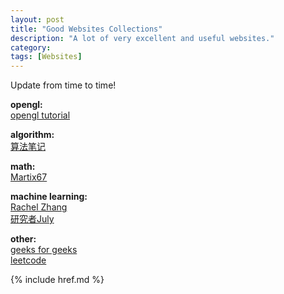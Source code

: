 ```yaml
---
layout: post
title: "Good Websites Collections"
description: "A lot of very excellent and useful websites."
category: 
tags: [Websites]
---
```


Update from time to time!

__opengl:__  
[opengl tutorial](http://www.opengl-tutorial.org/)

__algorithm:__  
[算法笔记](http://zjsblog.com/ALGO/index.html)

__math:__  
[Martix67](http://www.matrix67.com/blog/)

__machine learning:__  
[Rachel Zhang](http://blog.csdn.net/abcjennifer/)  
[研究者July](http://blog.csdn.net/v_JULY_v)

__other:__  
[geeks for geeks](http://www.geeksforgeeks.org/)  
[leetcode](http://leetcode.com/)

{% include href.md %}
